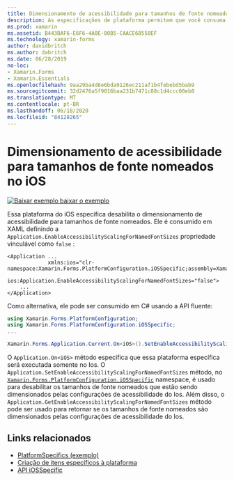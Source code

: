 ```yaml
---
title: Dimensionamento de acessibilidade para tamanhos de fonte nomeados no iOS
description: As especificações de plataforma permitem que você consuma a funcionalidade que só está disponível em uma plataforma específica, sem implementar renderizadores ou efeitos personalizados. Este artigo explica como consumir a plataforma do iOS específica que desabilita o dimensionamento de acessibilidade para tamanhos de fonte nomeados.
ms.prod: xamarin
ms.assetid: B443BAF6-E6F6-4A0E-80B5-CAACE6B550EF
ms.technology: xamarin-forms
author: davidbritch
ms.author: dabritch
ms.date: 06/28/2019
no-loc:
- Xamarin.Forms
- Xamarin.Essentials
ms.openlocfilehash: 9aa29ba4d8e6bda9126ec211af1b4febebd5bab9
ms.sourcegitcommit: 32d2476a5f9016baa231b7471c88c1d4ccc08eb8
ms.translationtype: MT
ms.contentlocale: pt-BR
ms.lasthandoff: 06/18/2020
ms.locfileid: "84128265"
---
```

# <a name="accessibility-scaling-for-named-font-sizes-on-ios"></a>Dimensionamento de acessibilidade para tamanhos de fonte nomeados no iOS

[![Baixar exemplo ](~/media/shared/download.png) baixar o exemplo](https://docs.microsoft.com/samples/xamarin/xamarin-forms-samples/userinterface-platformspecifics)

Essa plataforma do iOS específica desabilita o dimensionamento de acessibilidade para tamanhos de fonte nomeados. Ele é consumido em XAML definindo a `Application.EnableAccessibilityScalingForNamedFontSizes` propriedade vinculável como `false` :

```xaml
<Application ...
             xmlns:ios="clr-namespace:Xamarin.Forms.PlatformConfiguration.iOSSpecific;assembly=Xamarin.Forms.Core"
             ios:Application.EnableAccessibilityScalingForNamedFontSizes="false">
    ...
</Application>
```

Como alternativa, ele pode ser consumido em C# usando a API fluente:

```csharp
using Xamarin.Forms.PlatformConfiguration;
using Xamarin.Forms.PlatformConfiguration.iOSSpecific;
...

Xamarin.Forms.Application.Current.On<iOS>().SetEnableAccessibilityScalingForNamedFontSizes(false);
```

O `Application.On<iOS>` método especifica que essa plataforma específica será executada somente no Ios. O `Application.SetEnableAccessibilityScalingForNamedFontSizes` método, no [`Xamarin.Forms.PlatformConfiguration.iOSSpecific`](xref:Xamarin.Forms.PlatformConfiguration.iOSSpecific) namespace, é usado para desabilitar os tamanhos de fonte nomeados que estão sendo dimensionados pelas configurações de acessibilidade do Ios. Além disso, o `Application.GetEnableAccessibilityScalingForNamedFontSizes` método pode ser usado para retornar se os tamanhos de fonte nomeados são dimensionados pelas configurações de acessibilidade do Ios.

## <a name="related-links"></a>Links relacionados

- [PlatformSpecifics (exemplo)](https://docs.microsoft.com/samples/xamarin/xamarin-forms-samples/userinterface-platformspecifics)
- [Criação de itens específicos à plataforma](~/xamarin-forms/platform/platform-specifics/index.md#creating-platform-specifics)
- [API iOSSpecific](xref:Xamarin.Forms.PlatformConfiguration.iOSSpecific)
